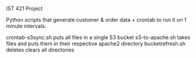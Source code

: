 IST 421 Project

Python scripts that generate customer & order data + crontab to run it on 1 minute intervals.

crontab-s3sync.sh puts all files in a single S3 bucket
s3-to-apache.sh takes files and puts them in their respective apache2 directory
bucketrefresh.sh deletes clears all directories

